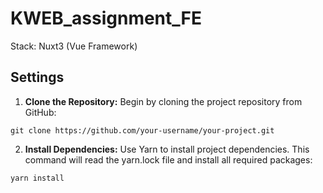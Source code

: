 # KWEB_assignment_FE
Stack: Nuxt3 (Vue Framework)

## Settings
1. <strong>Clone the Repository:</strong> Begin by cloning the project repository from GitHub:
```
git clone https://github.com/your-username/your-project.git
```
2. <strong>Install Dependencies:</strong> Use Yarn to install project dependencies. This command will read the yarn.lock file and install all required packages:
```
yarn install
```
